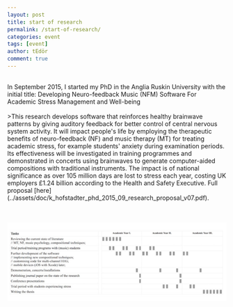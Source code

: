 ```yaml
---
layout: post
title: start of research
permalink: /start-of-research/
categories: event
tags: [event]
author: tEdör
comment: true
---
```

<br>
In September 2015, I started my PhD in the Anglia Ruskin University with the initial title: Developing Neuro-feedback Music (NFM) Software For Academic Stress Management and Well-being
<br><br>
>This research develops software that reinforces healthy brainwave patterns by giving auditory
feedback for better control of central nervous system activity. It will impact people's life by employing the therapeutic benefits of neuro-feedback (NF) and music therapy (MT) for treating academic stress, for example students' anxiety during examination periods. Its effectiveness will be investigated in training programmes and demonstrated in concerts using brainwaves to generate computer-aided compositions with traditional instruments. The impact is of national significance as over 105 million days are lost to stress each year, costing UK employers £1.24 billion according to the Health and Safety Executive. Full proposal [here](../assets/doc/k_hofstadter_phd_2015_09_research_proposal_v07.pdf).

<br><br>
![](../assets/images/2015-09-01-start-of-phd-timeline.jpg)
